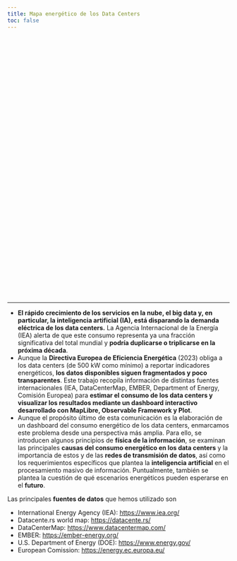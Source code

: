 ```yaml
---
title: Mapa energético de los Data Centers
toc: false
---
```


<div class="hero">
  <h1>Mapa energético de los Data Centers</h1>
<!--   <h2>Dashboard del Consumo Energético de los Data centers</h2>
 --></div>

<!-- <div class="grid grid-cols-2" style="grid-auto-rows: 504px;">
  <div class="card">${
    resize((width) => Plot.plot({
      title: "Your awesomeness over time 🚀",
      subtitle: "Up and to the right!",
      width,
      y: {grid: true, label: "Awesomeness"},
      marks: [
        Plot.ruleY([0]),
        Plot.lineY(aapl, {x: "Date", y: "Close", tip: true})
      ]
    }))
  }</div>
  <div class="card">${
    resize((width) => Plot.plot({
      title: "How big are penguins, anyway? 🐧",
      width,
      grid: true,
      x: {label: "Body mass (g)"},
      y: {label: "Flipper length (mm)"},
      color: {legend: true},
      marks: [
        Plot.linearRegressionY(penguins, {x: "body_mass_g", y: "flipper_length_mm", stroke: "species"}),
        Plot.dot(penguins, {x: "body_mass_g", y: "flipper_length_mm", stroke: "species", tip: true})
      ]
    }))
  }</div>
</div>
 -->
---

- **El rápido crecimiento de los servicios en la nube, el big data y, en particular, la inteligencia artificial (IA), está disparando la demanda eléctrica de los data centers.** La Agencia Internacional de la Energía (IEA) alerta de que este consumo representa ya una fracción significativa del total mundial y **podría duplicarse o triplicarse en la próxima década**.
- Aunque la **Directiva Europea de Eficiencia Energética** (2023) obliga a los data centers (de 500 kW como mínimo) a reportar indicadores energéticos, **los datos disponibles siguen fragmentados y poco transparentes**. Este trabajo recopila información de distintas fuentes internacionales (IEA, DataCenterMap, EMBER, Department of Energy, Comisión Europea) para **estimar el consumo de los data centers y visualizar los resultados mediante un dashboard interactivo desarrollado con MapLibre, Observable Framework y Plot**. 
- Aunque el propósito último de esta comunicación es la elaboración de un dashboard del consumo energético de los data centers, enmarcamos este problema desde una perspectiva más amplia. Para ello, se introducen algunos principios de **física de la información**, se examinan las principales **causas del consumo energético en los data centers** y la importancia de estos y de las **redes de transmisión de datos**, así como los requerimientos específicos que plantea la **inteligencia artificial** en el procesamiento masivo de información. Puntualmente, también se plantea la cuestión de qué escenarios energéticos pueden esperarse en el **futuro**.


Las principales **fuentes de datos** que hemos utilizado son 

- International Energy Agency (IEA): https://www.iea.org/
- Datacente.rs world map: https://datacente.rs/
- DataCenterMap: https://www.datacentermap.com/
- EMBER: https://ember-energy.org/
- U.S. Department of Energy (DOE): https://www.energy.gov/
- European Comission: https://energy.ec.europa.eu/



<!-- ## Next steps

Here are some ideas of things you could try…
 -->
<!-- <div class="grid grid-cols-4">
  <div class="card">
    Chart your own data using <a href="https://observablehq.com/framework/lib/plot"><code>Plot</code></a> and <a href="https://observablehq.com/framework/files"><code>FileAttachment</code></a>. Make it responsive using <a href="https://observablehq.com/framework/javascript#resize(render)"><code>resize</code></a>.
  </div>
  <div class="card">
    Create a <a href="https://observablehq.com/framework/project-structure">new page</a> by adding a Markdown file (<code>whatever.md</code>) to the <code>src</code> folder.
  </div>
  <div class="card">
    Add a drop-down menu using <a href="https://observablehq.com/framework/inputs/select"><code>Inputs.select</code></a> and use it to filter the data shown in a chart.
  </div>
  <div class="card">
    Write a <a href="https://observablehq.com/framework/loaders">data loader</a> that queries a local database or API, generating a data snapshot on build.
  </div>
  <div class="card">
    Import a <a href="https://observablehq.com/framework/imports">recommended library</a> from npm, such as <a href="https://observablehq.com/framework/lib/leaflet">Leaflet</a>, <a href="https://observablehq.com/framework/lib/dot">GraphViz</a>, <a href="https://observablehq.com/framework/lib/tex">TeX</a>, or <a href="https://observablehq.com/framework/lib/duckdb">DuckDB</a>.
  </div>
  <div class="card">
    Ask for help, or share your work or ideas, on our <a href="https://github.com/observablehq/framework/discussions">GitHub discussions</a>.
  </div>
  <div class="card">
    Visit <a href="https://github.com/observablehq/framework">Framework on GitHub</a> and give us a star. Or file an issue if you’ve found a bug!
  </div>
</div>
 -->
<style>

.hero {
  display: flex;
  flex-direction: column;
  align-items: center;
  font-family: var(--sans-serif);
  margin: 4rem 0 8rem;
  text-wrap: balance;
  text-align: center;
}

.hero h1 {
  margin: 1rem 0;
  padding: 1rem 0;
  max-width: none;
  font-size: 14vw;
  font-weight: 900;
  line-height: 1;
  background: linear-gradient(30deg, var(--theme-foreground-focus), currentColor);
  -webkit-background-clip: text;
  -webkit-text-fill-color: transparent;
  background-clip: text;
}

.hero h2 {
  margin: 0;
  max-width: 34em;
  font-size: 20px;
  font-style: initial;
  font-weight: 500;
  line-height: 1.5;
  color: var(--theme-foreground-muted);
}

@media (min-width: 640px) {
  .hero h1 {
    font-size: 90px;
  }
}

</style>
